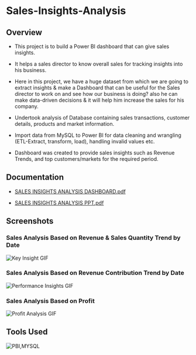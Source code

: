 # Sales-Insights-Analysis




## Overview

 
 - This project is to build a Power BI dashboard that can give sales insights.
 - It helps a sales director to know overall sales for tracking insights into his business.
 - Here in this project, we have a huge dataset from which we are going to extract insights & make a Dashboard that can be useful for the Sales director to work on and see how our business is doing? also he can make data-driven decisions & it will help him increase the sales for his company.

 - Undertook analysis of Database containing sales transactions, customer details, products and market information.
 - Import data from MySQL to Power BI for data cleaning and wrangling (ETL-Extract, transform, load), handling invalid values etc.
 - Dashboard was created to provide sales insights such as Revenue Trends, and top customers/markets for the required period.



## Documentation

 - [SALES INSIGHTS ANALYSIS DASHBOARD.pdf](https://github.com/Tank619/Sales-Insights-Analysis-/files/11131640/SALES.INSIGHTS.ANALYSIS.DASHBOARD.pdf)

 - [SALES INSIGHTS ANALYSIS PPT.pdf](https://github.com/Tank619/Sales-Insights-Analysis-/files/11131641/SALES.INSIGHTS.ANALYSIS.PPT.pdf)

 


## Screenshots
### Sales Analysis Based on Revenue & Sales Quantity Trend by Date
![Key Insight GIF](https://user-images.githubusercontent.com/71078584/229343215-465ffb10-88ad-45a5-b4fc-dc6978e67166.gif)


### Sales Analysis Based on Revenue Contribution Trend by Date
![Performance Insights GIF](https://user-images.githubusercontent.com/71078584/229343226-02b24b26-c93e-4fc7-b354-0dc465a07ad3.gif)


### Sales Analysis Based on Profit
![Profit Analysis GIF](https://user-images.githubusercontent.com/71078584/229343245-f65cbad0-0b75-4c2f-b8c2-31de993d18cb.gif)




## Tools Used
![PBI,MYSQL](https://user-images.githubusercontent.com/71078584/229343573-c83e933a-461d-47d3-b69c-e79a82855db6.jpg)

